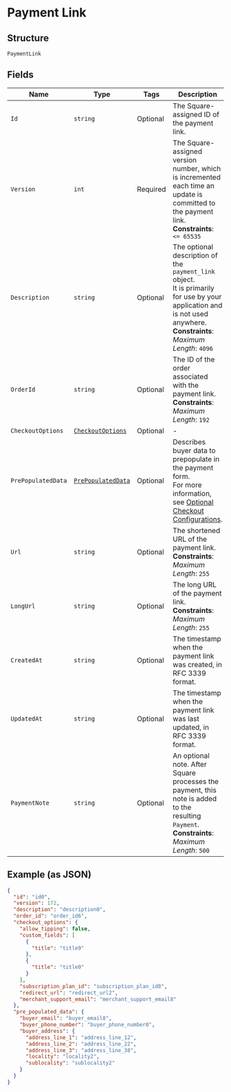 
# Payment Link

## Structure

`PaymentLink`

## Fields

| Name | Type | Tags | Description |
|  --- | --- | --- | --- |
| `Id` | `string` | Optional | The Square-assigned ID of the payment link. |
| `Version` | `int` | Required | The Square-assigned version number, which is incremented each time an update is committed to the payment link.<br>**Constraints**: `<= 65535` |
| `Description` | `string` | Optional | The optional description of the `payment_link` object.<br>It is primarily for use by your application and is not used anywhere.<br>**Constraints**: *Maximum Length*: `4096` |
| `OrderId` | `string` | Optional | The ID of the order associated with the payment link.<br>**Constraints**: *Maximum Length*: `192` |
| `CheckoutOptions` | [`CheckoutOptions`](../../doc/models/checkout-options.md) | Optional | - |
| `PrePopulatedData` | [`PrePopulatedData`](../../doc/models/pre-populated-data.md) | Optional | Describes buyer data to prepopulate in the payment form.<br>For more information,<br>see [Optional Checkout Configurations](https://developer.squareup.com/docs/checkout-api/optional-checkout-configurations). |
| `Url` | `string` | Optional | The shortened URL of the payment link.<br>**Constraints**: *Maximum Length*: `255` |
| `LongUrl` | `string` | Optional | The long URL of the payment link.<br>**Constraints**: *Maximum Length*: `255` |
| `CreatedAt` | `string` | Optional | The timestamp when the payment link was created, in RFC 3339 format. |
| `UpdatedAt` | `string` | Optional | The timestamp when the payment link was last updated, in RFC 3339 format. |
| `PaymentNote` | `string` | Optional | An optional note. After Square processes the payment, this note is added to the<br>resulting `Payment`.<br>**Constraints**: *Maximum Length*: `500` |

## Example (as JSON)

```json
{
  "id": "id0",
  "version": 172,
  "description": "description0",
  "order_id": "order_id6",
  "checkout_options": {
    "allow_tipping": false,
    "custom_fields": [
      {
        "title": "title9"
      },
      {
        "title": "title0"
      }
    ],
    "subscription_plan_id": "subscription_plan_id8",
    "redirect_url": "redirect_url2",
    "merchant_support_email": "merchant_support_email8"
  },
  "pre_populated_data": {
    "buyer_email": "buyer_email8",
    "buyer_phone_number": "buyer_phone_number0",
    "buyer_address": {
      "address_line_1": "address_line_12",
      "address_line_2": "address_line_22",
      "address_line_3": "address_line_38",
      "locality": "locality2",
      "sublocality": "sublocality2"
    }
  }
}
```


